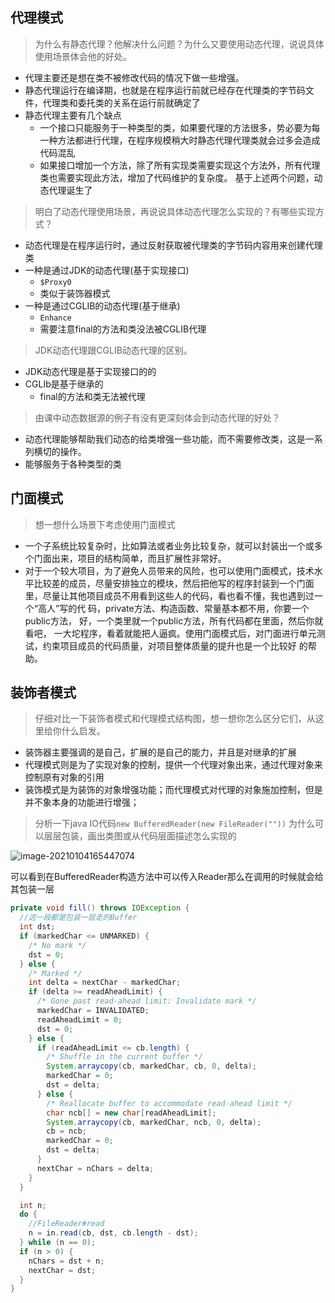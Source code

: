 

## 代理模式

> 为什么有静态代理？他解决什么问题？为什么又要使用动态代理，说说具体使用场景体会他的好处。

- 代理主要还是想在类不被修改代码的情况下做一些增强。
- 静态代理运行在编译期，也就是在程序运行前就已经存在代理类的字节码文件，代理类和委托类的关系在运行前就确定了
- 静态代理主要有几个缺点
  - 一个接口只能服务于一种类型的类，如果要代理的方法很多，势必要为每一种方法都进行代理，在程序规模稍大时静态代理代理类就会过多会造成代码混乱
  - 如果接口增加一个方法，除了所有实现类需要实现这个方法外，所有代理类也需要实现此方法，增加了代码维护的复杂度。 基于上述两个问题，动态代理诞生了

> 明白了动态代理使用场景，再说说具体动态代理怎么实现的？有哪些实现方式？

- 动态代理是在程序运行时，通过反射获取被代理类的字节码内容用来创建代理类
- 一种是通过JDK的动态代理(基于实现接口)
  - `$Proxy0`
  - 类似于装饰器模式
- 一种是通过CGLIB的动态代理(基于继承)
  - `Enhance`
  - 需要注意final的方法和类没法被CGLIB代理

> JDK动态代理跟CGLIB动态代理的区别。

- JDK动态代理是基于实现接口的的
- CGLIb是基于继承的
  - final的方法和类无法被代理

> 由课中动态数据源的例子有没有更深刻体会到动态代理的好处？

- 动态代理能够帮助我们动态的给类增强一些功能，而不需要修改类，这是一系列横切的操作。
- 能够服务于各种类型的类

## 门面模式

> 想一想什么场景下考虑使用门面模式

- 一个子系统比较复杂时，比如算法或者业务比较复杂，就可以封装出一个或多个门面出来，项目的结构简单，而且扩展性非常好。
- 对于一个较大项目，为了避免人员带来的风险，也可以使用门面模式，技术水平比较差的成员，尽量安排独立的模块，然后把他写的程序封装到一个门面里，尽量让其他项目成员不用看到这些人的代码，看也看不懂，我也遇到过一个“高人”写的代 码，private方法、构造函数、常量基本都不用，你要一个public方法， 好，一个类里就一个public方法，所有代码都在里面，然后你就看吧， 一大坨程序，看着就能把人逼疯。使用门面模式后，对门面进行单元测试，约束项目成员的代码质量，对项目整体质量的提升也是一个比较好 的帮助。

## 装饰者模式

> 仔细对比一下装饰者模式和代理模式结构图，想一想你怎么区分它们，从这里给你什么启发。

- 装饰器主要强调的是自己，扩展的是自己的能力，并且是对继承的扩展
- 代理模式则是为了实现对象的控制，提供一个代理对象出来，通过代理对象来控制原有对象的引用
- 装饰模式是为装饰的对象增强功能；而代理模式对代理的对象施加控制，但是并不象本身的功能进行增强；

> 分析一下java IO代码`new BufferedReader(new FileReader(""))` 为什么可以层层包装，画出类图或从代码层面描述怎么实现的

![image-20210104165447074](https://zzy0-0.oss-cn-shanghai.aliyuncs.com/blog/2021-01-04-090227.png)

可以看到在BufferedReader构造方法中可以传入Reader那么在调用的时候就会给其包装一层

```java
private void fill() throws IOException {
  //这一段都是包装一层走的Buffer
  int dst;
  if (markedChar <= UNMARKED) {
    /* No mark */
    dst = 0;
  } else {
    /* Marked */
    int delta = nextChar - markedChar;
    if (delta >= readAheadLimit) {
      /* Gone past read-ahead limit: Invalidate mark */
      markedChar = INVALIDATED;
      readAheadLimit = 0;
      dst = 0;
    } else {
      if (readAheadLimit <= cb.length) {
        /* Shuffle in the current buffer */
        System.arraycopy(cb, markedChar, cb, 0, delta);
        markedChar = 0;
        dst = delta;
      } else {
        /* Reallocate buffer to accommodate read-ahead limit */
        char ncb[] = new char[readAheadLimit];
        System.arraycopy(cb, markedChar, ncb, 0, delta);
        cb = ncb;
        markedChar = 0;
        dst = delta;
      }
      nextChar = nChars = delta;
    }
  }

  int n;
  do {
    //FileReader#read
    n = in.read(cb, dst, cb.length - dst);
  } while (n == 0);
  if (n > 0) {
    nChars = dst + n;
    nextChar = dst;
  }
}
```

